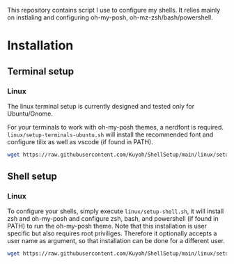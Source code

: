 This repository contains script I use to configure my shells.
It relies mainly on instlaling and configuring oh-my-posh, oh-mz-zsh/bash/powershell.

# Installation
## Terminal setup
### Linux

The linux terminal setup is currently designed and tested only for Ubuntu/Gnome.

For your terminals to work with oh-my-posh themes, a nerdfont is required.
`linux/setup-terminals-ubuntu.sh` will install the recommended font and configure tilix as well as vscode (if found in PATH).

```bash
wget https://raw.githubusercontent.com/Kuyoh/ShellSetup/main/linux/setup-terminals.sh -qO - | /bin/bash
```

## Shell setup

### Linux

To configure your shells, simply execute `linux/setup-shell.sh`, it will install zsh and oh-my-posh and configure zsh, bash, and powershell (if found in PATH) to run the oh-my-posh theme.
Note that this installation is user specific but also requires root priviliges. Therefore it optionally accepts a user name as argument, so that installation can be done for a different user.

```bash
wget https://raw.githubusercontent.com/Kuyoh/ShellSetup/main/linux/setup-shell.sh -qO - | /bin/bash
```